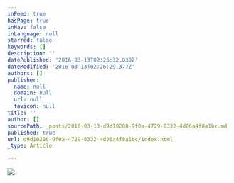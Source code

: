 ```yaml
---
inFeed: true
hasPage: true
inNav: false
inLanguage: null
starred: false
keywords: []
description: ''
datePublished: '2016-03-13T02:26:32.830Z'
dateModified: '2016-03-13T02:26:29.377Z'
authors: []
publisher:
  name: null
  domain: null
  url: null
  favicon: null
title: ''
author: []
sourcePath: _posts/2016-03-13-d9d10288-9f0a-4729-8332-4d06a4f8a1bc.md
published: true
url: d9d10288-9f0a-4729-8332-4d06a4f8a1bc/index.html
_type: Article

---
```

![](https://the-grid-user-content.s3-us-west-2.amazonaws.com/5723e6a6-7bfe-4fdd-8322-eb1436d1cc9a.jpg)